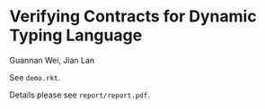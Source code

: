 Verifying Contracts for Dynamic Typing Language
===

Guannan Wei, Jian Lan

See `demo.rkt`.

Details please see `report/report.pdf`.
